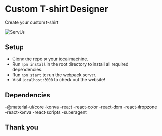 # Custom T-shirt Designer

Create your custom t-shirt

![ServUs](https://raw.githubusercontent.com/teeaaspoon/servus/master/src/assets/serv-us.gif)

## Setup

- Clone the repo to your local machine.
- Run `npm install` in the root directory to install all required dependencies. 
- Run `npm start` to run the webpack server. 
- Visit `localhost:3000` to check out the website!

## Dependencies

-@material-ui/core
-konva
-react
-react-color
-react-dom
-react-dropzone
-react-konva
-react-scripts
-superagent

## Thank you
